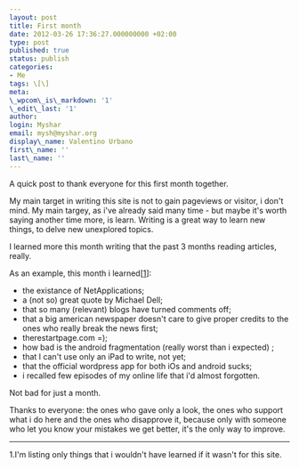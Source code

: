 ```yaml
---
layout: post
title: First month
date: 2012-03-26 17:36:27.000000000 +02:00
type: post
published: true
status: publish
categories:
- Me
tags: \[\]
meta:
\_wpcom\_is\_markdown: '1'
\_edit\_last: '1'
author:
login: Myshar
email: mysh@myshar.org
display\_name: Valentino Urbano
first\_name: ''
last\_name: ''
---
```


A quick post to thank everyone for this first month together.

My main target in writing this site is not to gain pageviews or visitor, i don't mind.  My main targey, as i've already said many time - but maybe it's worth saying another time more,  is learn. Writing is a great way to learn new things, to  delve new  unexplored topics.

I learned more this month writing that the past 3 months reading articles, really.

As an example, this month i learned\[[1][0]\]:

* the existance of NetApplications;
* a (not so) great quote by  Michael Dell;
* that so many (relevant) blogs have turned comments off;
* that a big american newspaper doesn't care to give proper credits to the ones who really break the news first;
* therestartpage.com =);
* how bad is the android fragmentation (really worst than i expected) ;
* that I can't  use only an iPad to write, not yet;
* that the official wordpress app for both iOs and android sucks;
* i recalled few episodes of my online life that i'd almost forgotten.

Not bad for just a month.

Thanks to everyone: the ones who gave only a look, the ones who support what i do here and the ones who disapprove it, because only with someone who let you know your mistakes we get better, it's the only way to improve.

---

1.I'm listing only things that i wouldn't have learned if it wasn't for this site.


[0]: #1